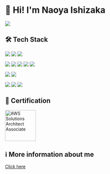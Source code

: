# 👋 Hi! I'm Naoya Ishizaka

![](https://github-profile-summary-cards.vercel.app/api/cards/profile-details?username=noah-00&theme=dracula)

## 🛠 Tech Stack

<!-- Language -->
<img src="https://img.shields.io/badge/-Javascript-F7DF1E.svg?logo=javascript&style=flat"> <img src="https://img.shields.io/badge/-TypeScript-007ACC.svg?logo=typescript&style=flat"> <img src="https://img.shields.io/badge/-Ruby-CC342D.svg?logo=ruby&style=flat">

<!-- Framework, Library -->
<img src="https://img.shields.io/badge/-React-555.svg?logo=react&style=flat"> <img src="https://img.shields.io/badge/-Next.js-000000.svg?logo=next.js&style=flat"> <img src="https://img.shields.io/badge/-Vue.js-4FC08D.svg?logo=vue.js&style=flat"> <img src="https://img.shields.io/badge/-Nuxt.js-00C58E.svg?logo=nuxt.js&style=flat"> <img src="https://img.shields.io/badge/-Rails-CC0000.svg?logo=rails&style=flat">

<!-- OS, Infrastructure -->
<img src="https://img.shields.io/badge/-Amazon%20aws-232F3E.svg?logo=amazon-aws&style=flat"> <img src="https://img.shields.io/badge/-Linux-FCC624.svg?logo=linux&style=flat">

<!-- Dev Tool -->
<img src="https://img.shields.io/badge/-Docker-1488C6.svg?logo=docker&style=flat"> <img src="https://img.shields.io/badge/-Github-181717.svg?logo=github&style=flat"> <img src="https://img.shields.io/badge/-Visualstudiocode-007ACC.svg?logo=visualstudiocode&style=flat">

## 👑 Certification

<a href="https://www.credly.com/badges/a668199b-f4e8-462a-8d2e-f6dbcc4cf826/public_url">
<img class="icon-image" height="100" src="https://user-images.githubusercontent.com/58158037/107533438-48ad8d80-6c02-11eb-9b50-7589e676af34.png" alt="AWS Solutions Architect Associate" />
</a>

## ℹ️ More information about me

<a href="https://noah-profile.vercel.app/" target="_blank">
  <p>Click here</p>
</a>
